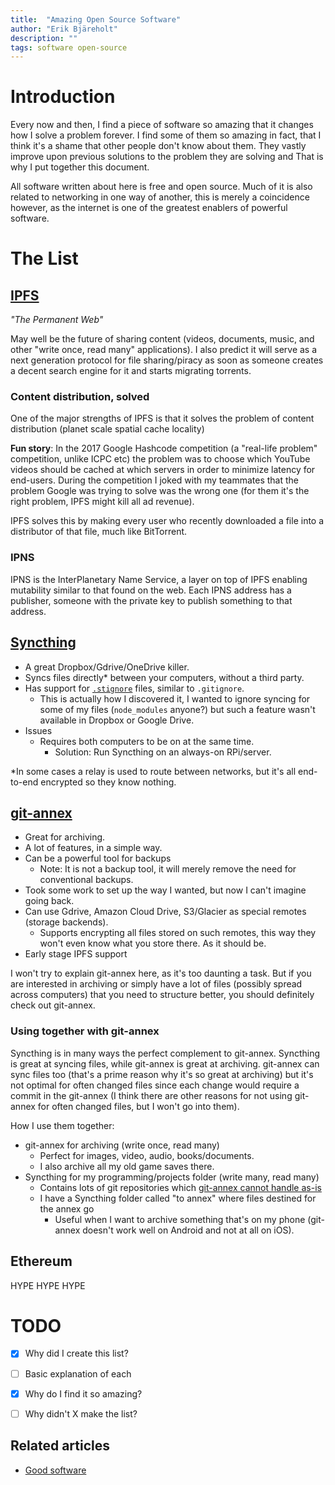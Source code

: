 ```yaml
---
title:  "Amazing Open Source Software"
author: "Erik Bjäreholt"
description: ""
tags: software open-source
---
```


# Introduction

Every now and then, I find a piece of software so amazing that it changes how I solve a problem forever.
I find some of them so amazing in fact, that I think it's a shame that other people don't know about them.
They vastly improve upon previous solutions to the problem they are solving and 
That is why I put together this document.

All software written about here is free and open source. 
Much of it is also related to networking in one way of another, this is merely a coincidence however, as the internet is one of the greatest enablers of powerful software.


# The List


## [IPFS](https://ipfs.io/)
*"The Permanent Web"*

May well be the future of sharing content (videos, documents, music, and other "write once, read many" applications). 
I also predict it will serve as a next generation protocol for file sharing/piracy as soon as someone creates a decent search engine for it and starts migrating torrents.

### Content distribution, solved

One of the major strengths of IPFS is that it solves the problem of content distribution (planet scale spatial cache locality)

**Fun story**: In the 2017 Google Hashcode competition (a "real-life problem" competition, unlike ICPC etc) the problem was to choose which YouTube videos should be cached at which servers in order to minimize latency for end-users.
During the competition I joked with my teammates that the problem Google was trying to solve was the wrong one (for them it's the right problem, IPFS might kill all ad revenue).

IPFS solves this by making every user who recently downloaded a file into a distributor of that file, much like BitTorrent.

### IPNS

IPNS is the InterPlanetary Name Service, a layer on top of IPFS enabling mutability similar to that found on the web.
Each IPNS address has a publisher, someone with the private key to publish something to that address.


## [Syncthing](https://syncthing.net/)

 - A great Dropbox/Gdrive/OneDrive killer.
 - Syncs files directly\* between your computers, without a third party.
 - Has support for [`.stignore`](https://docs.syncthing.net/users/ignoring.html) files, similar to `.gitignore`.
   - This is actually how I discovered it, I wanted to ignore syncing for some of my files (`node_modules` anyone?) but such a feature wasn't available in Dropbox or Google Drive.
 - Issues
   - Requires both computers to be on at the same time.
     - Solution: Run Syncthing on an always-on RPi/server.

\*In some cases a relay is used to route between networks, but it's all end-to-end encrypted so they know nothing.


## [git-annex](https://git-annex.branchable.com/)

 - Great for archiving.
 - A lot of features, in a simple way.
 - Can be a powerful tool for backups
   - Note: It is not a backup tool, it will merely remove the need for conventional backups.
 - Took some work to set up the way I wanted, but now I can't imagine going back.
 - Can use Gdrive, Amazon Cloud Drive, S3/Glacier as special remotes (storage backends).
   - Supports encrypting all files stored on such remotes, this way they won't even know what you store there. As it should be.
 - Early stage IPFS support

I won't try to explain git-annex here, as it's too daunting a task. 
But if you are interested in archiving or simply have a lot of files (possibly spread across computers) that you need to structure better, you should definitely check out git-annex.


### Using together with git-annex

Syncthing is in many ways the perfect complement to git-annex. Syncthing is great at syncing files, while git-annex is great at archiving. git-annex can sync files too (that's a prime reason why it's so great at archiving) but it's not optimal for often changed files since each change would require a commit in the git-annex (I think there are other reasons for not using git-annex for often changed files, but I won't go into them).

How I use them together:

 - git-annex for archiving (write once, read many)
   - Perfect for images, video, audio, books/documents.
   - I also archive all my old game saves there.
 - Syncthing for my programming/projects folder (write many, read many)
   - Contains lots of git repositories which [git-annex cannot handle as-is](https://git-annex.branchable.com/forum/Storing_git_repos_in_git-annex/)
   - I have a Syncthing folder called "to annex" where files destined for the annex go
     - Useful when I want to archive something that's on my phone (git-annex doesn't work well on Android and not at all on iOS).


## Ethereum

HYPE HYPE HYPE



# TODO

 - [x] Why did I create this list?
 - [ ] Basic explanation of each
 - [x] Why do I find it so amazing?
 - [ ] Why didn't X make the list?


## Related articles

 - [Good software](/wiki/good-software)

